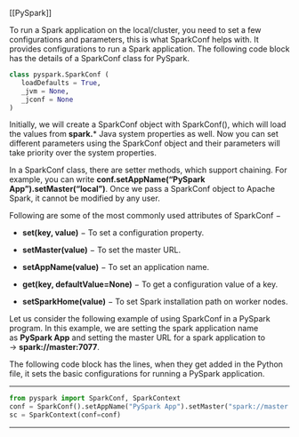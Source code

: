[[PySpark]]

To run a Spark application on the local/cluster, you need to set a few configurations and parameters, this is what SparkConf helps with. It provides configurations to run a Spark application. The following code block has the details of a SparkConf class for PySpark.

```python
class pyspark.SparkConf (
   loadDefaults = True, 
   _jvm = None, 
   _jconf = None
)
```

Initially, we will create a SparkConf object with SparkConf(), which will load the values from **spark.*** Java system properties as well. Now you can set different parameters using the SparkConf object and their parameters will take priority over the system properties.

In a SparkConf class, there are setter methods, which support chaining. For example, you can write **conf.setAppName(“PySpark App”).setMaster(“local”)**. Once we pass a SparkConf object to Apache Spark, it cannot be modified by any user.

Following are some of the most commonly used attributes of SparkConf −

- **set(key, value)** − To set a configuration property.
    
- **setMaster(value)** − To set the master URL.
    
- **setAppName(value)** − To set an application name.
    
- **get(key, defaultValue=None)** − To get a configuration value of a key.
    
- **setSparkHome(value)** − To set Spark installation path on worker nodes.

Let us consider the following example of using SparkConf in a PySpark program. In this example, we are setting the spark application name as **PySpark App** and setting the master URL for a spark application to → **spark://master:7077**.

The following code block has the lines, when they get added in the Python file, it sets the basic configurations for running a PySpark application.

---------------------------------------------------------------------------------------
```python
from pyspark import SparkConf, SparkContext
conf = SparkConf().setAppName("PySpark App").setMaster("spark://master:7077")
sc = SparkContext(conf=conf)
```
---------------------------------------------------------------

